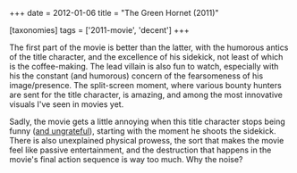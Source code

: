 +++
date = 2012-01-06
title = "The Green Hornet (2011)"

[taxonomies]
tags = ['2011-movie', 'decent']
+++

The first part of the movie is better than the latter, with the humorous
antics of the title character, and the excellence of his sidekick, not
least of which is the coffee-making. The lead villain is also fun to
watch, especially with his the constant (and humorous) concern of the
fearsomeness of his image/presence. The split-screen moment, where
various bounty hunters are sent for the title character, is amazing, and
among the most innovative visuals I\'ve seen in movies yet.

Sadly, the movie gets a little annoying when this title character stops
being funny ([and ungrateful]), starting with the moment he shoots the
sidekick. There is also unexplained physical prowess, the sort that
makes the movie feel like passive entertainment, and the destruction
that happens in the movie\'s final action sequence is way too much. Why
the noise?

  [and ungrateful]: http://movies.tshepang.net/unforgiving-characters-are-annoying
